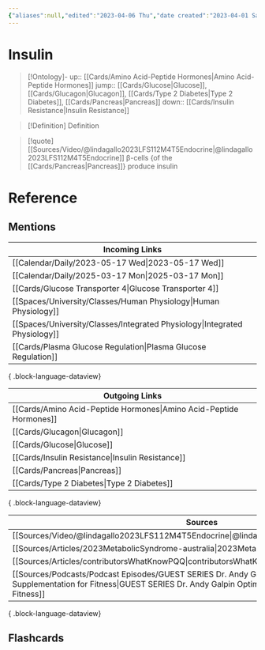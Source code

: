 ```yaml
---
{"aliases":null,"edited":"2023-04-06 Thu","date created":"2023-04-01 Sat","tags":["Uni/HBIO1010","Uni/LFS112"],"dg-publish":true,"permalink":"/cards/insulin/","dgPassFrontmatter":true}
---
```


# Insulin

> [!Ontology]-
> up:: [[Cards/Amino Acid-Peptide Hormones\|Amino Acid-Peptide Hormones]]
> jump:: [[Cards/Glucose\|Glucose]], [[Cards/Glucagon\|Glucagon]], [[Cards/Type 2 Diabetes\|Type 2 Diabetes]], [[Cards/Pancreas\|Pancreas]]
> down:: [[Cards/Insulin Resistance\|Insulin Resistance]]

> [!Definition] Definition

> [!quote] [[Sources/Video/@lindagallo2023LFS112M4T5Endocrine\|@lindagallo2023LFS112M4T5Endocrine]]
> β-cells {of the [[Cards/Pancreas\|Pancreas]]} produce insulin

# Reference

## Mentions

| Incoming Links                                                                |
| ----------------------------------------------------------------------------- |
| [[Calendar/Daily/2023-05-17 Wed\|2023-05-17 Wed]]                          |
| [[Calendar/Daily/2025-03-17 Mon\|2025-03-17 Mon]]                          |
| [[Cards/Glucose Transporter 4\|Glucose Transporter 4]]                     |
| [[Spaces/University/Classes/Human Physiology\|Human Physiology]]           |
| [[Spaces/University/Classes/Integrated Physiology\|Integrated Physiology]] |
| [[Cards/Plasma Glucose Regulation\|Plasma Glucose Regulation]]             |

{ .block-language-dataview}

| Outgoing Links                                                        |
| --------------------------------------------------------------------- |
| [[Cards/Amino Acid-Peptide Hormones\|Amino Acid-Peptide Hormones]] |
| [[Cards/Glucagon\|Glucagon]]                                       |
| [[Cards/Glucose\|Glucose]]                                         |
| [[Cards/Insulin Resistance\|Insulin Resistance]]                   |
| [[Cards/Pancreas\|Pancreas]]                                       |
| [[Cards/Type 2 Diabetes\|Type 2 Diabetes]]                         |

{ .block-language-dataview}

| Sources                                                                                                                                                                                             |
| --------------------------------------------------------------------------------------------------------------------------------------------------------------------------------------------------- |
| [[Sources/Video/@lindagallo2023LFS112M4T5Endocrine\|@lindagallo2023LFS112M4T5Endocrine]]                                                                                                         |
| [[Sources/Articles/2023MetabolicSyndrome-australia\|2023MetabolicSyndrome-australia]]                                                                                                            |
| [[Sources/Articles/contributorsWhatKnowPQQ\|contributorsWhatKnowPQQ]]                                                                                                                            |
| [[Sources/Podcasts/Podcast Episodes/GUEST SERIES Dr. Andy Galpin Optimal Nutrition & Supplementation for Fitness\|GUEST SERIES Dr. Andy Galpin Optimal Nutrition & Supplementation for Fitness]] |

{ .block-language-dataview}

## Flashcards